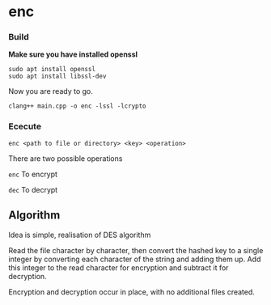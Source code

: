 # enc

### Build
**Make sure you have installed openssl**

```
sudo apt install openssl
sudo apt install libssl-dev
```

Now you are ready to go.

```
clang++ main.cpp -o enc -lssl -lcrypto
```

### Ececute
```
enc <path to file or directory> <key> <operation>
```

There are two possible operations

`enc` To encrypt 

`dec` To decrypt


## Algorithm
Idea is simple, realisation of DES algorithm

Read the file character by character, then convert the hashed key to a single integer by converting each character of the string and adding them up. Add this integer to the read character for encryption and subtract it for decryption.

Encryption and decryption occur in place, with no additional files created.
